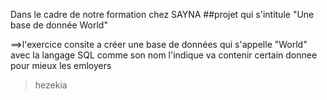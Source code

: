 Dans le cadre de notre formation chez SAYNA 
##projet qui s'intitule "Une base de donnée World"

==>l'exercice consite a créer une base de données qui s'appelle "World"
avec la langage SQL comme son nom l'indique va contenir certain donnee
pour mieux les emloyers


>hezekia
